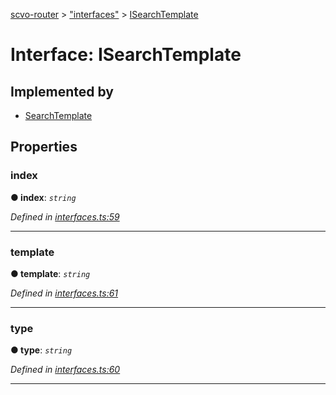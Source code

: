 [scvo-router](../README.md) > ["interfaces"](../modules/_interfaces_.md) > [ISearchTemplate](../interfaces/_interfaces_.isearchtemplate.md)



# Interface: ISearchTemplate

## Implemented by

* [SearchTemplate](../classes/_search_template_.searchtemplate.md)


## Properties
<a id="index"></a>

###  index

**●  index**:  *`string`* 

*Defined in [interfaces.ts:59](https://github.com/scvodigital/scvo-router/blob/2753b73/src/interfaces.ts#L59)*





___

<a id="template"></a>

###  template

**●  template**:  *`string`* 

*Defined in [interfaces.ts:61](https://github.com/scvodigital/scvo-router/blob/2753b73/src/interfaces.ts#L61)*





___

<a id="type"></a>

###  type

**●  type**:  *`string`* 

*Defined in [interfaces.ts:60](https://github.com/scvodigital/scvo-router/blob/2753b73/src/interfaces.ts#L60)*





___


